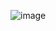 ![image](https://github.com/harinivithan4287/VAC017/assets/138183456/dc03426f-3343-4c9e-b9d3-268f6cdce638)
